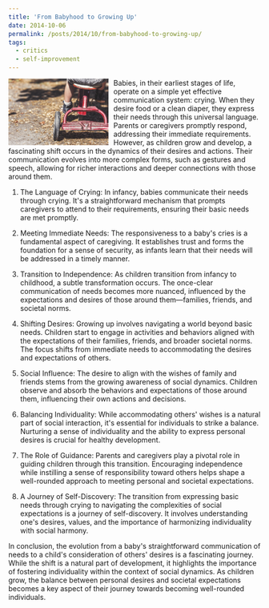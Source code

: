 ```yaml
---
title: 'From Babyhood to Growing Up'
date: 2014-10-06
permalink: /posts/2014/10/from-babyhood-to-growing-up/
tags:
  - critics
  - self-improvement
---
```


<img width="200" alt="childhood" src="/images/posts/from-babyhood-to-growing-up.jpg" style="float: left; margin-right: 10px;" /> Babies, in their earliest stages of life, operate on a simple yet effective communication system: crying. When they desire food or a clean diaper, they express their needs through this universal language. Parents or caregivers promptly respond, addressing their immediate requirements. However, as children grow and develop, a fascinating shift occurs in the dynamics of their desires and actions. Their communication evolves into more complex forms, such as gestures and speech, allowing for richer interactions and deeper connections with those around them.

1. The Language of Crying:
In infancy, babies communicate their needs through crying. It's a straightforward mechanism that prompts caregivers to attend to their requirements, ensuring their basic needs are met promptly.

2. Meeting Immediate Needs:
The responsiveness to a baby's cries is a fundamental aspect of caregiving. It establishes trust and forms the foundation for a sense of security, as infants learn that their needs will be addressed in a timely manner.

3. Transition to Independence:
As children transition from infancy to childhood, a subtle transformation occurs. The once-clear communication of needs becomes more nuanced, influenced by the expectations and desires of those around them—families, friends, and societal norms.

4. Shifting Desires:
Growing up involves navigating a world beyond basic needs. Children start to engage in activities and behaviors aligned with the expectations of their families, friends, and broader societal norms. The focus shifts from immediate needs to accommodating the desires and expectations of others.

5. Social Influence:
The desire to align with the wishes of family and friends stems from the growing awareness of social dynamics. Children observe and absorb the behaviors and expectations of those around them, influencing their own actions and decisions.

6. Balancing Individuality:
While accommodating others' wishes is a natural part of social interaction, it's essential for individuals to strike a balance. Nurturing a sense of individuality and the ability to express personal desires is crucial for healthy development.

7. The Role of Guidance:
Parents and caregivers play a pivotal role in guiding children through this transition. Encouraging independence while instilling a sense of responsibility toward others helps shape a well-rounded approach to meeting personal and societal expectations.

8. A Journey of Self-Discovery:
The transition from expressing basic needs through crying to navigating the complexities of social expectations is a journey of self-discovery. It involves understanding one's desires, values, and the importance of harmonizing individuality with social harmony.

In conclusion, the evolution from a baby's straightforward communication of needs to a child's consideration of others' desires is a fascinating journey. While the shift is a natural part of development, it highlights the importance of fostering individuality within the context of social dynamics. As children grow, the balance between personal desires and societal expectations becomes a key aspect of their journey towards becoming well-rounded individuals.
